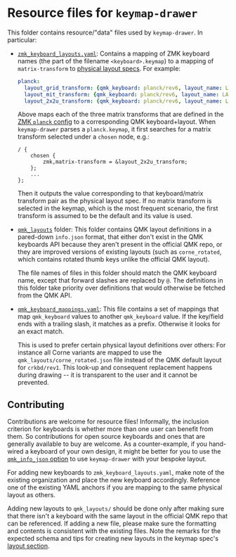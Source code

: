 # Resource files for `keymap-drawer`

This folder contains resource/"data" files used by `keymap-drawer`. In particular:

- [`zmk_keyboard_layouts.yaml`](zmk_keyboard_layouts.yaml): Contains a mapping of ZMK keyboard names (the part of the filename `<keyboard>.keymap`) to a mapping
  of `matrix-transform` to [physical layout specs](../KEYMAP_SPEC.md#layout). For example:
  ```yaml
  planck:
    layout_grid_transform: {qmk_keyboard: planck/rev6, layout_name: LAYOUT_ortho_4x12}
    layout_mit_transform: {qmk_keyboard: planck/rev6, layout_name: LAYOUT_planck_1x2uC}
    layout_2x2u_transform: {qmk_keyboard: planck/rev6, layout_name: LAYOUT_planck_2x2u}
  ```
  Above maps each of the three matrix transforms that are defined in the
  [ZMK `planck` config](https://github.com/zmkfirmware/zmk/blob/main/app/boards/arm/planck/planck_rev6.dts) to a corresponding QMK
  keyboard+layout. When `keymap-drawer` parses a `planck.keymap`, it first searches for a matrix transform selected under a `chosen` node, e.g.:
  ```dts
  / {
      chosen {
          zmk,matrix-transform = &layout_2x2u_transform;
      };
      ...
  };
  ```
  Then it outputs the value corresponding to that keyboard/matrix transform pair as the physical layout spec. If no matrix transform is
  selected in the keymap, which is the most frequent scenario, the first transform is assumed to be the default and its value is used.

- [`qmk_layouts`](qmk_layouts/) folder: This folder contains QMK layout definitions in a pared-down `info.json` format, that either don't
  exist in the QMK keyboards API because they aren't present in the official QMK repo, or they are improved versions of existing
  layouts (such as `corne_rotated`, which contains rotated thumb keys unlike the official QMK layout).

  The file names of files in this folder should match the QMK keyboard name, except that forward slashes are replaced by `@`. The definitions
  in this folder take priority over definitions that would otherwise be fetched from the QMK API.

- [`qmk_keyboard_mappings.yaml`](qmk_keyboard_mappings.yaml): This file contains a set of mappings that map `qmk_keyboard` values to another
  `qmk_keyboard` value. If the key/field ends with a trailing slash, it matches as a prefix. Otherwise it looks for an exact match.

  This is used to prefer certain physical layout definitions over others: For instance all Corne variants are mapped to use
  the `qmk_layouts/corne_rotated.json` file instead of the QMK default layout for `crkbd/rev1`.
  This look-up and consequent replacement happens during drawing -- it is transparent to the user and it cannot be prevented.

## Contributing

Contributions are welcome for resource files! Informally, the inclusion criterion for keyboards is whether more than one user can benefit from them.
So contributions for open source keyboards and ones that are generally available to buy are welcome. As a counter-example, if you hand-wired a keyboard
of your own design, it might be better for you to use the [`qmk_info_json` option](../KEYMAP_SPEC.md#layout) to use `keymap-drawer` with your bespoke layout.

For adding new keyboards to `zmk_keyboard_layouts.yaml`, make note of the existing organization and place the new keyboard accordingly. Reference one of the
existing YAML anchors if you are mapping to the same physical layout as others.

Adding new layouts to `qmk_layouts/` should be done only after making sure that there isn't a keyboard with the same layout in the official QMK repo that
can be referenced. If adding a new file, please make sure the formatting and contents is consistent with the existing files. Note the remarks for the
expected schema and tips for creating new layouts in the keymap spec's [layout section](../KEYMAP_SPEC.md#layout).

